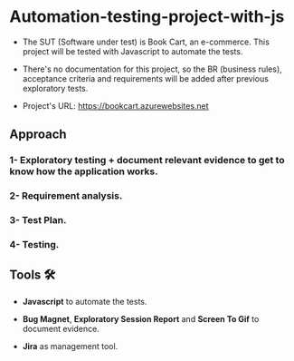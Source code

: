 # Automation-testing-project-with-js

- The SUT (Software under test) is Book Cart, an e-commerce. This project will be tested with Javascript to automate the tests.


- There's no documentation for this project, so the BR (business rules), acceptance criteria and requirements will be added after previous exploratory tests.

- Project's URL: https://bookcart.azurewebsites.net


## Approach

### 1- Exploratory testing + document relevant evidence to get to know how the application works.

### 2- Requirement analysis.

### 3- Test Plan.

### 4- Testing.


## Tools 🛠️

- **Javascript** to automate the tests.
  
- **Bug Magnet**, **Exploratory Session Report** and **Screen To Gif** to document evidence.
  
- **Jira** as management tool.
